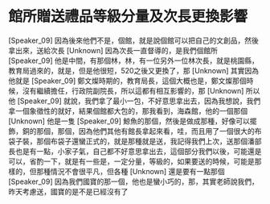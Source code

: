 # 館所贈送禮品等級分量及次長更換影響

[Speaker_09] 因為後來他們不是，個館，就是說個館可以把自己的文創品，然後拿出來，送給次長
[Unknown] 因為次長一直督導的，是我們個館所
[Speaker_09] 他是中間，有那個林，林，有一位另外一位林次長，就是桃園縣，教育局過來的，就是，但是他很短，520之後又更換了，那
[Unknown] 其實因為他就是
[Speaker_09] 鄭文燦時期的，教育局長，這個大概也是，鄭文燦那個時候，沒有繼續擔任，行政院副院長，所以這都有相互影響的，那
[Unknown] 所以他
[Speaker_09] 就說，我們拿了最小一包，不好意思拿出去，因為我想說，我們拿一個象徵性的就好，結果個館都大包的，那我看到，海森館，他的一個那個
[Unknown] 他是一隻
[Speaker_09] 鯨魚的那個，然後是做成那種，好像可以擺飾，銅的那個，那個，因為他們其他有館長拿起來看，哇，而且用了一個很大的布袋子裝，那個布袋子還蠻正式的，就是那種就是送，我記得我們上次，送那個潘部長也是有一點，小家子氣，自己都不好意思拿出去，這個部分我們以後，可能還是可以，省酌一下，就是有一些是，一定分量，等級的，如果要送的時候，可能是那樣的，但那種情況不會很平凡，但各種
[Unknown] 還是要有一點那個
[Speaker_09] 因為我們國寶的那一個，他也是蠻小巧的，那，其實老師說我們，昨天考慮送，國寶的是不是已經沒有了